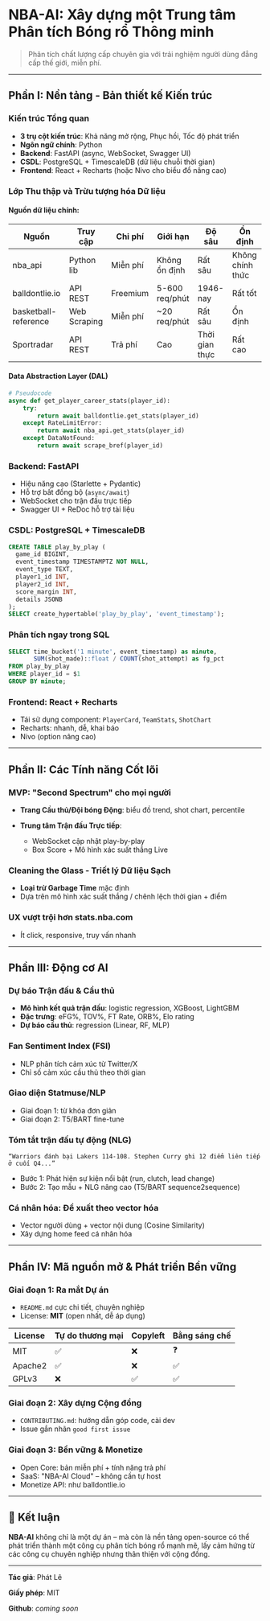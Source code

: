 # NBA-AI: Xây dựng một Trung tâm Phân tích Bóng rổ Thông minh

> Phân tích chất lượng cấp chuyên gia với trải nghiệm người dùng đẳng cấp thế giới, miễn phí.

---

## Phần I: Nền tảng - Bản thiết kế Kiến trúc

### Kiến trúc Tổng quan

* **3 trụ cột kiến trúc**: Khả năng mở rộng, Phục hồi, Tốc độ phát triển
* **Ngôn ngữ chính**: Python
* **Backend**: FastAPI (async, WebSocket, Swagger UI)
* **CSDL**: PostgreSQL + TimescaleDB (dữ liệu chuỗi thời gian)
* **Frontend**: React + Recharts (hoặc Nivo cho biểu đồ nâng cao)

### Lớp Thu thập và Trừu tượng hóa Dữ liệu

#### Nguồn dữ liệu chính:

| Nguồn                | Truy cập     | Chi phí  | Giới hạn       | Độ sâu         | Ổn định          |
| -------------------- | ------------ | -------- | -------------- | -------------- | ---------------- |
| nba\_api             | Python lib   | Miễn phí | Không ổn định  | Rất sâu        | Không chính thức |
| balldontlie.io       | API REST     | Freemium | 5-600 req/phút | 1946-nay       | Rất tốt          |
| basketball-reference | Web Scraping | Miễn phí | \~20 req/phút  | Rất sâu        | Ổn định          |
| Sportradar           | API REST     | Trả phí  | Cao            | Thời gian thực | Rất cao          |

#### Data Abstraction Layer (DAL)

```python
# Pseudocode
async def get_player_career_stats(player_id):
    try:
        return await balldontlie.get_stats(player_id)
    except RateLimitError:
        return await nba_api.get_stats(player_id)
    except DataNotFound:
        return await scrape_bref(player_id)
```

### Backend: FastAPI

* Hiệu năng cao (Starlette + Pydantic)
* Hỗ trợ bất đồng bộ (`async/await`)
* WebSocket cho trận đấu trực tiếp
* Swagger UI + ReDoc hỗ trợ tài liệu

### CSDL: PostgreSQL + TimescaleDB

```sql
CREATE TABLE play_by_play (
  game_id BIGINT,
  event_timestamp TIMESTAMPTZ NOT NULL,
  event_type TEXT,
  player1_id INT,
  player2_id INT,
  score_margin INT,
  details JSONB
);
SELECT create_hypertable('play_by_play', 'event_timestamp');
```

### Phân tích ngay trong SQL

```sql
SELECT time_bucket('1 minute', event_timestamp) as minute,
       SUM(shot_made)::float / COUNT(shot_attempt) as fg_pct
FROM play_by_play
WHERE player_id = $1
GROUP BY minute;
```

### Frontend: React + Recharts

* Tái sử dụng component: `PlayerCard`, `TeamStats`, `ShotChart`
* Recharts: nhanh, dễ, khai báo
* Nivo (option nâng cao)

---

## Phần II: Các Tính năng Cốt lõi

### MVP: "Second Spectrum" cho mọi người

* **Trang Cầu thủ/Đội bóng Động**: biểu đồ trend, shot chart, percentile
* **Trung tâm Trận đấu Trực tiếp**:

  * WebSocket cập nhật play-by-play
  * Box Score + Mô hình xác suất thắng Live

### Cleaning the Glass - Triết lý Dữ liệu Sạch

* **Loại trừ Garbage Time** mặc định
* Dựa trên mô hình xác suất thắng / chênh lệch thời gian + điểm

### UX vượt trội hơn stats.nba.com

* Ít click, responsive, truy vấn nhanh

---

## Phần III: Động cơ AI

### Dự báo Trận đấu & Cầu thủ

* **Mô hình kết quả trận đấu**: logistic regression, XGBoost, LightGBM
* **Đặc trưng**: eFG%, TOV%, FT Rate, ORB%, Elo rating
* **Dự báo cầu thủ**: regression (Linear, RF, MLP)

### Fan Sentiment Index (FSI)

* NLP phân tích cảm xúc từ Twitter/X
* Chỉ số cảm xúc cầu thủ theo thời gian

### Giao diện Statmuse/NLP

* Giai đoạn 1: từ khóa đơn giản
* Giai đoạn 2: T5/BART fine-tune

### Tóm tắt trận đấu tự động (NLG)

```text
“Warriors đánh bại Lakers 114-108. Stephen Curry ghi 12 điểm liên tiếp ở cuối Q4...”
```

* Bước 1: Phát hiện sự kiện nổi bật (run, clutch, lead change)
* Bước 2: Tạo mẫu + NLG nâng cao (T5/BART sequence2sequence)

### Cá nhân hóa: Đề xuất theo vector hóa

* Vector người dùng + vector nội dung (Cosine Similarity)
* Xây dựng home feed cá nhân hóa

---

## Phần IV: Mã nguồn mở & Phát triển Bền vững

### Giai đoạn 1: Ra mắt Dự án

* `README.md` cực chi tiết, chuyên nghiệp
* License: **MIT** (open nhất, dễ áp dụng)

| License | Tự do thương mại | Copyleft | Bằng sáng chế |
| ------- | ---------------- | -------- | ------------- |
| MIT     | ✅                | ❌        | ❓             |
| Apache2 | ✅                | ❌        | ✅             |
| GPLv3   | ❌                | ✅        | ✅             |

### Giai đoạn 2: Xây dựng Cộng đồng

* `CONTRIBUTING.md`: hướng dẫn góp code, cài dev
* Issue gắn nhãn `good first issue`

### Giai đoạn 3: Bền vững & Monetize

* Open Core: bản miễn phí + tính năng trả phí
* SaaS: "NBA-AI Cloud" – không cần tự host
* Monetize API: như balldontlie.io

---

## 📌 Kết luận

**NBA-AI** không chỉ là một dự án  – mà còn là nền tảng open-source có thể phát triển thành một công cụ phân tích bóng rổ mạnh mẽ, lấy cảm hứng từ các công cụ chuyên nghiệp nhưng thân thiện với cộng đồng.

---

**Tác giả**: Phát Lê

**Giấy phép**: MIT

**Github**: *coming soon*
